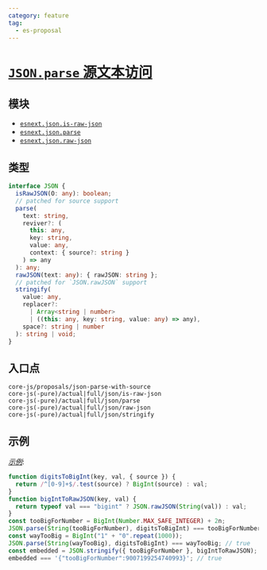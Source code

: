 ```yaml
---
category: feature
tag:
  - es-proposal
---
```


# [`JSON.parse` 源文本访问](https://github.com/tc39/proposal-json-parse-with-source)

## 模块

- [`esnext.json.is-raw-json`](https://github.com/zloirock/core-js/blob/master/packages/core-js/modules/esnext.json.is-raw-json.js)
- [`esnext.json.parse`](https://github.com/zloirock/core-js/blob/master/packages/core-js/modules/esnext.json.parse.js)
- [`esnext.json.raw-json`](https://github.com/zloirock/core-js/blob/master/packages/core-js/modules/esnext.json.raw-json.js)

## 类型

```ts
interface JSON {
  isRawJSON(O: any): boolean;
  // patched for source support
  parse(
    text: string,
    reviver?: (
      this: any,
      key: string,
      value: any,
      context: { source?: string }
    ) => any
  ): any;
  rawJSON(text: any): { rawJSON: string };
  // patched for `JSON.rawJSON` support
  stringify(
    value: any,
    replacer?:
      | Array<string | number>
      | ((this: any, key: string, value: any) => any),
    space?: string | number
  ): string | void;
}
```

## 入口点

```
core-js/proposals/json-parse-with-source
core-js(-pure)/actual|full/json/is-raw-json
core-js(-pure)/actual|full/json/parse
core-js(-pure)/actual|full/json/raw-json
core-js(-pure)/actual|full/json/stringify
```

## 示例

[_示例_](https://tinyurl.com/22phm569):

```js
function digitsToBigInt(key, val, { source }) {
  return /^[0-9]+$/.test(source) ? BigInt(source) : val;
}
function bigIntToRawJSON(key, val) {
  return typeof val === "bigint" ? JSON.rawJSON(String(val)) : val;
}
const tooBigForNumber = BigInt(Number.MAX_SAFE_INTEGER) + 2n;
JSON.parse(String(tooBigForNumber), digitsToBigInt) === tooBigForNumber; // true
const wayTooBig = BigInt("1" + "0".repeat(1000));
JSON.parse(String(wayTooBig), digitsToBigInt) === wayTooBig; // true
const embedded = JSON.stringify({ tooBigForNumber }, bigIntToRawJSON);
embedded === '{"tooBigForNumber":9007199254740993}'; // true
```
